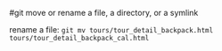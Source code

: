 #git 
move or rename a file, a directory, or a symlink

rename a file:
`git mv tours/tour_detail_backpack.html tours/tour_detail_backpack_cal.html`

